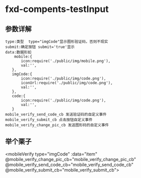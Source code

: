 # fxd-compents-testInput


## 参数详解


```
type:类型  type="imgCode"显示图形验证码，否则不现实
submit:确定按钮 submit='true'显示
data:数据形如
    mobile:{
       icon:require('./public/img/mobile.png'),
       val:'',
   },
   imgCode:{
       icon:require('./public/img/code.png'),
       iconUrl:require('./public/img/code.png'),
       val:'',
   },
   code:{
       icon:require('./public/img/code.png'),
       val:'',
   }
mobile_verify_send_code_cb 发送验证码的自定义事件
mobile_verify_submit_cb 点击按钮自定义事件
mobile_verify_change_pic_cb 发送图形码的自定义事件
```


## 举个栗子


<mobileVerify type="imgCode" :data="item" @mobile_verify_change_pic_cb="mobile_verify_change_pic_cb" @mobile_verify_send_code_cb="mobile_verify_send_code_cb" @mobile_verify_submit_cb="mobile_verify_submit_cb"></mobileVerify>

